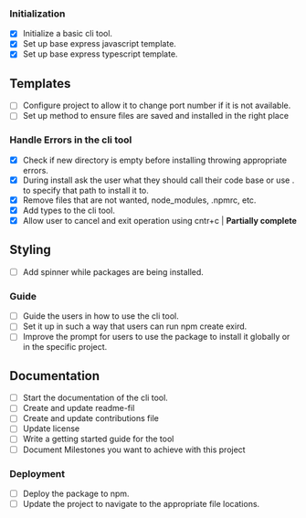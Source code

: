 ### Initialization
- [x] Initialize a basic cli tool.
- [x] Set up base express javascript template.
- [x] Set up base express typescript template.

## Templates
- [ ] Configure project to allow it to change port number if it is not available.
- [ ] Set up method to ensure files are saved and installed in the right place 

### Handle Errors in the cli tool
- [x] Check if new directory is empty before installing throwing appropriate errors.
- [x] During install ask the user what they should call their code base or use . to specify that path to install it to.
- [x] Remove files that are not wanted, node_modules, .npmrc, etc.
- [x] Add types to the cli tool.
- [x] Allow user to cancel and exit operation using cntr+c | **Partially complete**

## Styling
- [ ] Add spinner while packages are being installed.

### Guide
- [ ] Guide the users in how to use the cli tool.
- [ ] Set it up in such a way that users can run npm create exird.
- [ ] Improve the prompt for users to use the package to install it globally or in the specific project.

## Documentation
- [ ] Start the documentation of the cli tool.
- [ ] Create and update readme-fil
- [ ] Create and update contributions file
- [ ] Update license
- [ ] Write a getting started guide for the tool
- [ ] Document Milestones you want to achieve with this project

### Deployment
- [ ] Deploy the package to npm.
- [ ] Update the project to navigate to the appropriate file locations.